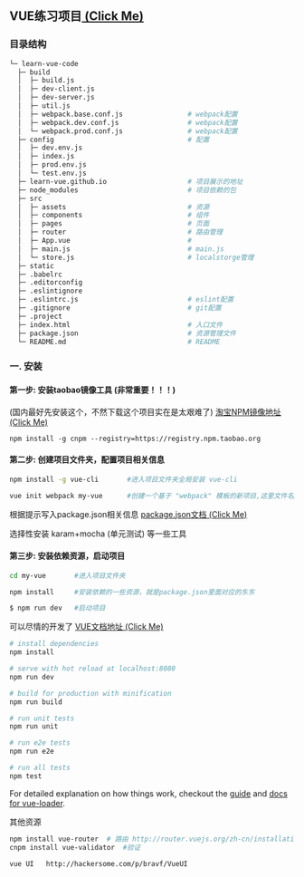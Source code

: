 
## VUE练习项目[ (Click Me)](https://learn-vue.github.io)

### 目录结构

```bash
└─ learn-vue-code                           
  ├─ build                                  
  │  ├─ build.js                            
  │  ├─ dev-client.js                       
  │  ├─ dev-server.js                       
  │  ├─ util.js                             
  │  ├─ webpack.base.conf.js                # webpack配置
  │  ├─ webpack.dev.conf.js                 # webpack配置
  │  └─ webpack.prod.conf.js                # webpack配置
  ├─ config                                 # 配置 
  │  ├─ dev.env.js                           
  │  ├─ index.js                             
  │  ├─ prod.env.js                          
  │  └─ test.env.js                         
  ├─ learn-vue.github.io                    # 项目展示的地址
  ├─ node_modules                           # 项目依赖的包 
  ├─ src                                     
  │  ├─ assets                              # 资源
  │  ├─ components                          # 组件
  │  ├─ pages                               # 页面
  │  ├─ router                              # 路由管理
  │  ├─ App.vue                             # 
  │  ├─ main.js                             # main.js
  │  └─ store.js                            # localstorge管理 
  ├─ static                                  
  ├─ .babelrc                                
  ├─ .editorconfig                           
  ├─ .eslintignore                           
  ├─ .eslintrc.js                           # eslint配置
  ├─ .gitignore                             # git配置
  ├─ .project                                
  ├─ index.html                             # 入口文件
  ├─ package.json                           # 资源管理文件
  └─ README.md                              # README
```

### 一. 安装

#### 第一步: 安装taobao镜像工具 (非常重要！！！)

(国内最好先安装这个，不然下载这个项目实在是太艰难了) [淘宝NPM镜像地址 (Click Me)](https://npm.taobao.org/)

`npm install -g cnpm --registry=https://registry.npm.taobao.org`

#### 第二步: 创建项目文件夹，配置项目相关信息

``` bash
npm install -g vue-cli       #进入项目文件夹全局安装 vue-cli

vue init webpack my-vue      #创建一个基于 "webpack" 模板的新项目,这里文件名起的是‘my-vue’
```

根据提示写入package.json相关信息  [package.json文档 (Click Me)](http://www.mujiang.info/translation/npmjs/files/package.json.html)

选择性安装 karam+mocha (单元测试) 等一些工具

#### 第三步: 安装依赖资源，启动项目

``` bash
cd my-vue       #进入项目文件夹

npm install     #安装依赖的一些资源，就是package.json里面对应的东东

$ npm run dev   #启动项目
```


可以尽情的开发了  [VUE文档地址 (Click Me)](http://cn.vuejs.org/guide/installation.html)

``` bash
# install dependencies
npm install

# serve with hot reload at localhost:8080
npm run dev

# build for production with minification
npm run build

# run unit tests
npm run unit

# run e2e tests
npm run e2e

# run all tests
npm test
```

For detailed explanation on how things work, checkout the [guide](http://vuejs-templates.github.io/webpack/) and [docs for vue-loader](http://vuejs.github.io/vue-loader).


其他资源

```bash
npm install vue-router  # 路由 http://router.vuejs.org/zh-cn/installation.html
cnpm install vue-validator  #验证

```

```
vue UI   http://hackersome.com/p/bravf/VueUI
```